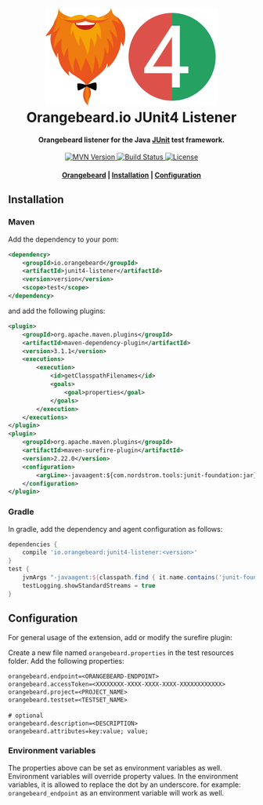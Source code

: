 <h1 align="center">
  <a href="https://github.com/orangebeard-io/junit4-listener">
    <img src="https://raw.githubusercontent.com/orangebeard-io/junit4-listener/master/.github/logo.png" alt="Orangebeard.io JUnit4 Listener" height="200">
  </a>
  <br>Orangebeard.io JUnit4 Listener<br>
</h1>

<h4 align="center">Orangebeard listener for the Java <a href="https://junit.org/junit4/" target="_blank" rel="noopener">JUnit</a> test framework.</h4>

<p align="center">
  <a href="https://repo.maven.apache.org/maven2/io/orangebeard/junit4-listener/">
    <img src="https://img.shields.io/maven-central/v/io.orangebeard/junit4-listener?style=flat-square"
      alt="MVN Version" />
  </a>
  <a href="https://github.com/orangebeard-io/JUnit4-listener/actions">
    <img src="https://img.shields.io/github/workflow/status/orangebeard-io/junit4-listener/release?style=flat-square"
      alt="Build Status" />
  </a>
  <a href="https://github.com/orangebeard-io/junit4-listener/blob/master/LICENSE.txt">
    <img src="https://img.shields.io/github/license/orangebeard-io/junit4-listener?style=flat-square"
      alt="License" />
  </a>
</p>

<div align="center">
  <h4>
    <a href="https://orangebeard.io">Orangebeard</a> |
    <a href="#installation">Installation</a> |
    <a href="#configuration">Configuration</a>
  </h4>
</div>

## Installation

### Maven

Add the dependency to your pom:
```xml
<dependency>
    <groupId>io.orangebeard</groupId>
    <artifactId>junit4-listener</artifactId>
    <version>version</version>
    <scope>test</scope>
</dependency>
```

and add the following plugins: 

```xml
<plugin>
    <groupId>org.apache.maven.plugins</groupId>
    <artifactId>maven-dependency-plugin</artifactId>
    <version>3.1.1</version>
    <executions>
        <execution>
            <id>getClasspathFilenames</id>
            <goals>
                <goal>properties</goal>
            </goals>
        </execution>
    </executions>
</plugin>
<plugin>
    <groupId>org.apache.maven.plugins</groupId>
    <artifactId>maven-surefire-plugin</artifactId>
    <version>2.22.0</version>
    <configuration>
        <argLine>-javaagent:${com.nordstrom.tools:junit-foundation:jar}</argLine>
    </configuration>
</plugin>
```

### Gradle

In gradle, add the dependency and agent configuration as follows: 

```gradle
dependencies {
    compile 'io.orangebeard:junit4-listener:<version>'
}
test {
    jvmArgs "-javaagent:${classpath.find { it.name.contains('junit-foundation') }.absolutePath}"
    testLogging.showStandardStreams = true
}
```

## Configuration

For general usage of the extension, add or modify the surefire plugin:

Create a new file named `orangebeard.properties` in the test resources folder. Add the following properties:

```properties
orangebeard.endpoint=<ORANGEBEARD-ENDPOINT>
orangebeard.accessToken=<XXXXXXXX-XXXX-XXXX-XXXX-XXXXXXXXXXXX>
orangebeard.project=<PROJECT_NAME>
orangebeard.testset=<TESTSET_NAME>

# optional
orangebeard.description=<DESCRIPTION>
orangebeard.attributes=key:value; value;
```

### Environment variables

The properties above can be set as environment variables as well. Environment variables will override property values. In the environment variables, it is allowed to replace the dot by an underscore.
for example: ```orangebeard_endpoint``` as an environment variable will work as well.
